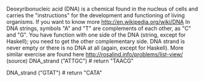Deoxyribonucleic acid (DNA) is a chemical found in the nucleus of cells and carries the "instructions" for the development and functioning of living organisms.
If you want to know more http://en.wikipedia.org/wiki/DNA
In DNA strings, symbols "A" and "T" are complements of each other, as "C" and "G". You have function with one side of the DNA (string, except for Haskell); you need to get the other complementary side. DNA strand is never empty or there is no DNA at all (again, except for Haskell).
More similar exercise are found here http://rosalind.info/problems/list-view/ (source)
DNA_strand ("ATTGC") # return "TAACG"

DNA_strand ("GTAT") # return "CATA"